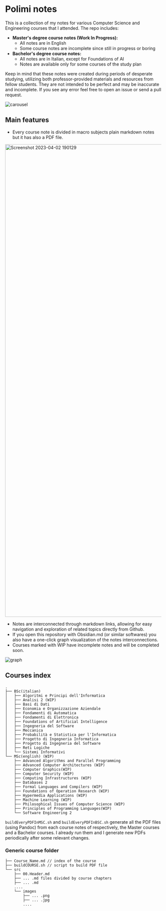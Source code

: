 # Polimi notes 


This is a collection of my notes for various Computer Science and Engineering courses that I attended. The repo includes:
- **Master's degree course notes (Work In Progress):**
    - All notes are in English
    - Some course notes are incomplete since still in progress or boring 
- **Bachelor's degree course notes:**
	- All notes are in Italian, except for Foundations of AI
    - Notes are available only for some courses of the study plan

Keep in mind that these notes were created during periods of desperate studying, utilizing both professor-provided materials and resources from fellow students. They are not intended to be perfect and may be inaccurate and incomplete. If you see any error feel free to open an issue or send a pull request.


![carousel](https://user-images.githubusercontent.com/72280379/229372373-9c14d105-22c7-4205-a9c3-34a42619d13f.gif)


## Main features 

- Every course note is divided in macro subjects plain markdown notes but it has also a PDF file.
<img width="1524" alt="Screenshot 2023-04-02 190129" src="https://user-images.githubusercontent.com/72280379/229372466-4f7d3ef4-c5f6-4cdf-af27-f5bcb494eb4f.png">

- Notes are interconnected through markdown links, allowing for easy navigation and exploration of related topics directly from Github.
- If you open this repository with Obsidian.md (or similar softwares) you also have a one-click graph visualization of the notes interconnections.
- Courses marked with WIP have incomplete notes and will be completed soon.

![graph](https://user-images.githubusercontent.com/72280379/229372400-47b85c58-e2db-479b-a715-1fd869dbcc09.gif)


## Courses index

````
.
├── BSc(italian)
│   ├── Algoritmi e Principi dell'Informatica
│   ├── Analisi 2 (WIP)
│   ├── Basi di Dati
│   ├── Economia e Organizzazione Aziendale
│   ├── Fondamenti di Automatica
│   ├── Fondamenti di Elettronica
│   ├── Foundations of Artificial Intelligence
│   ├── Ingegneria del Software
│   ├── Meccanica
│   ├── Probabilità e Statistica per l'Informatica
│   ├── Progetto di Ingegneria Informatica
│   ├── Progetto di Ingegneria del Software
│   ├── Reti Logiche
│   └── Sistemi Informativi
└── MSc(english) (WIP)
    ├── Advanced Algorithms and Parallel Programming
    ├── Advanced Computer Architectures (WIP)
    ├── Computer Graphics(WIP)
    ├── Computer Security (WIP)
    ├── Computing Infrastructures (WIP)
    ├── Databases 2
    ├── Formal Languages and Compilers (WIP)
    ├── Foundations of Operation Research (WIP)
    ├── Hypermedia Applications (WIP)
    ├── Machine Learning (WIP)
    ├── Philosophical Issues of Computer Science (WIP)
    ├── Principles of Programming Languages(WIP)
    └── Software Engineering 2
````

`buildEveryPDFInMSC.sh` and `buildEveryPDFInBSC.sh` generate all the PDF files (using Pandoc) from each course notes of respectively, the Master courses and a Bachelor courses. I already run them and I generate new PDFs periodically after some relevant changes. 

### Generic course folder 

````
├── Course_Name.md // index of the course
├── buildCOURSE.sh // script to build PDF file 
└── src 
    ├── 00.Header.md 
    ├── ... .md files divided by course chapters
    ├── ... .md 
    ....
    └── images
        ├── ... .png
        ├── ... .jpg
        ....
````

